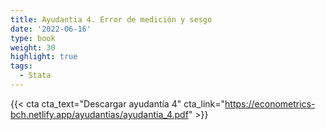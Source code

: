 ```yaml
---
title: Ayudantia 4. Error de medición y sesgo
date: '2022-06-16'
type: book
weight: 30
highlight: true
tags:
  - Stata
---
```


{{< cta cta_text="Descargar ayudantía 4" cta_link="https://econometrics-bch.netlify.app/ayudantias/ayudantia_4.pdf" >}}


